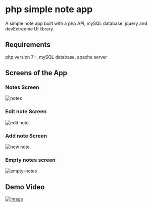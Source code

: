 # php simple note app
A simple note app built with a php API, mySQL database, jquery and devExtreeme UI library.  

## Requirements
php version 7+, mySQL database, apache server

## Screens of the App

### Notes Screen
![notes](https://user-images.githubusercontent.com/30159212/123688095-ef14cb00-d851-11eb-9c6c-47c598ce12f4.png)

### Edit note Screen
![edit note](https://user-images.githubusercontent.com/30159212/123688116-f50aac00-d851-11eb-8965-37184dbe1af9.png)

### Add note Screen
![new note](https://user-images.githubusercontent.com/30159212/123688157-fd62e700-d851-11eb-8186-0e1a71544972.png)

### Empty notes screen
![empty-notes](https://user-images.githubusercontent.com/30159212/123688164-ffc54100-d851-11eb-8714-6f220eef7a65.png)

## Demo Video
[![image](https://user-images.githubusercontent.com/30159212/123689058-161fcc80-d853-11eb-975b-94a30fe4acd2.png)](http://www.youtube.com/watch?v=-CanvFQgd_c)


